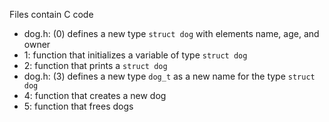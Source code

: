 Files contain C code

- dog.h: (0) defines a new type	`struct dog` with elements name, age, and owner
- 1: function that initializes a variable of type `struct dog`
- 2: function that prints a `struct dog`
- dog.h: (3) defines a new type `dog_t` as a new name for the type `struct dog`
- 4: function that creates a new dog
- 5: function that frees dogs